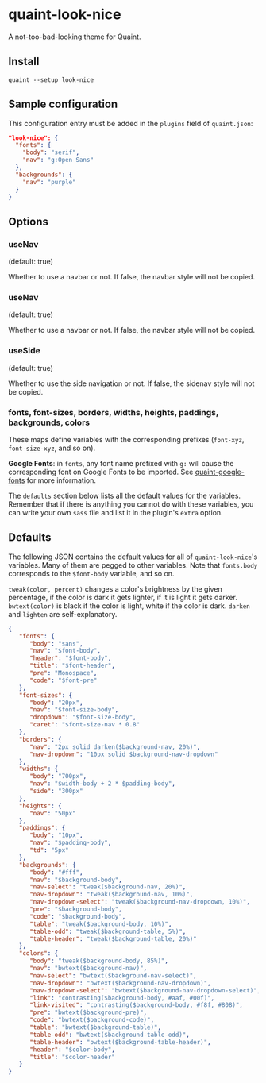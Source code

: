 
quaint-look-nice
================

A not-too-bad-looking theme for Quaint.


## Install

    quaint --setup look-nice


## Sample configuration

This configuration entry must be added in the `plugins` field of
`quaint.json`:

```json
"look-nice": {
  "fonts": {
    "body": "serif",
    "nav": "g:Open Sans"
  },
  "backgrounds": {
    "nav": "purple"
  }
}
```


## Options

### useNav

(default: true)

Whether to use a navbar or not. If false, the navbar style will not be
copied.

### useNav

(default: true)

Whether to use a navbar or not. If false, the navbar style will not be
copied.

### useSide

(default: true)

Whether to use the side navigation or not. If false, the sidenav style
will not be copied.

### fonts, font-sizes, borders, widths, heights, paddings, backgrounds, colors

These maps define variables with the corresponding prefixes
(`font-xyz`, `font-size-xyz`, and so on).

**Google Fonts**: in `fonts`, any font name prefixed with `g:` will
cause the corresponding font on Google Fonts to be imported. See
[quaint-google-fonts](https://github.com/breuleux/quaint-google-fonts)
for more information.

The `defaults` section below lists all the default values for the
variables. Remember that if there is anything you cannot do with these
variables, you can write your own `sass` file and list it in the
plugin's `extra` option.


## Defaults

The following JSON contains the default values for all of
`quaint-look-nice`'s variables. Many of them are pegged to other
variables. Note that `fonts.body` corresponds to the `$font-body`
variable, and so on.

`tweak(color, percent)` changes a color's brightness by the given
percentage, if the color is dark it gets lighter, if it is light it
gets darker. `bwtext(color)` is black if the color is light, white if
the color is dark. `darken` and `lighten` are self-explanatory.

```json
{
   "fonts": {
      "body": "sans",
      "nav": "$font-body",
      "header": "$font-body",
      "title": "$font-header",
      "pre": "Monospace",
      "code": "$font-pre"
   },
   "font-sizes": {
      "body": "20px",
      "nav": "$font-size-body",
      "dropdown": "$font-size-body",
      "caret": "$font-size-nav * 0.8"
   },
   "borders": {
      "nav": "2px solid darken($background-nav, 20%)",
      "nav-dropdown": "10px solid $background-nav-dropdown"
   },
   "widths": {
      "body": "700px",
      "nav": "$width-body + 2 * $padding-body",
      "side": "300px"
   },
   "heights": {
      "nav": "50px"
   },
   "paddings": {
      "body": "10px",
      "nav": "$padding-body",
      "td": "5px"
   },
   "backgrounds": {
      "body": "#fff",
      "nav": "$background-body",
      "nav-select": "tweak($background-nav, 20%)",
      "nav-dropdown": "tweak($background-nav, 10%)",
      "nav-dropdown-select": "tweak($background-nav-dropdown, 10%)",
      "pre": "$background-body",
      "code": "$background-body",
      "table": "tweak($background-body, 10%)",
      "table-odd": "tweak($background-table, 5%)",
      "table-header": "tweak($background-table, 20%)"
   },
   "colors": {
      "body": "tweak($background-body, 85%)",
      "nav": "bwtext($background-nav)",
      "nav-select": "bwtext($background-nav-select)",
      "nav-dropdown": "bwtext($background-nav-dropdown)",
      "nav-dropdown-select": "bwtext($background-nav-dropdown-select)",
      "link": "contrasting($background-body, #aaf, #00f)",
      "link-visited": "contrasting($background-body, #f8f, #808)",
      "pre": "bwtext($background-pre)",
      "code": "bwtext($background-code)",
      "table": "bwtext($background-table)",
      "table-odd": "bwtext($background-table-odd)",
      "table-header": "bwtext($background-table-header)",
      "header": "$color-body",
      "title": "$color-header"
   }
}
```



